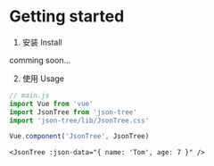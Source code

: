 # Getting started

1. 安装 Install

  comming soon...

2. 使用 Usage
  ```js
  // main.js
  import Vue from 'vue'
  import JsonTree from 'json-tree'
  import 'json-tree/lib/JsonTree.css'

  Vue.component('JsonTree', JsonTree)
  ```

  ```vue
  <JsonTree :json-data="{ name: 'Tom', age: 7 }" />
  ```
